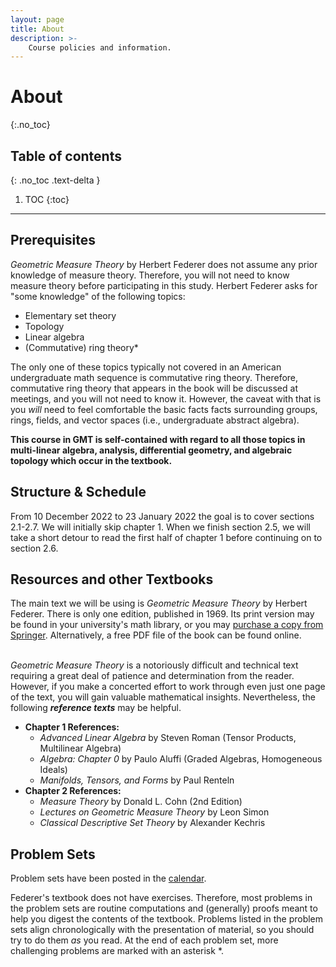 ```yaml
---
layout: page
title: About
description: >-
    Course policies and information.
---
```


# About
{:.no_toc}

## Table of contents
{: .no_toc .text-delta }

1. TOC
{:toc}

---

## Prerequisites

*Geometric Measure Theory* by Herbert Federer does not assume any prior knowledge of measure theory. Therefore, you will not need to know measure theory before participating in this study. Herbert Federer asks for "some knowledge" of the following topics:

- Elementary set theory
- Topology
- Linear algebra
- (Commutative) ring theory*

The only one of these topics typically not covered in an American undergraduate math sequence is commutative ring theory. Therefore, commutative ring theory that appears in the book will be discussed at meetings, and you will not need to know it. However, the caveat with that is you *will* need to feel comfortable the basic facts facts surrounding groups, rings, fields, and vector spaces (i.e., undergraduate abstract algebra).  

**This course in GMT is self-contained with regard to all those topics in multi-linear algebra, analysis, differential geometry, and algebraic topology which occur in the textbook.**

## Structure & Schedule
From 10 December 2022 to 23 January 2022 the goal is to cover sections 2.1-2.7. We will initially skip chapter 1. When we finish section 2.5, we will take a short detour to read the first half of chapter 1 before continuing on to section 2.6. 


## Resources and other Textbooks

The main text we will be using is _Geometric Measure Theory_ by Herbert Federer. There is only one edition, published in 1969. Its print version may be found in your university's math library, or you may [purchase a copy from Springer](https://link.springer.com/book/10.1007/978-3-642-62010-2). Alternatively, a free PDF file of the book can be found online.

\
_Geometric Measure Theory_ is a notoriously difficult and technical text requiring a great deal of patience and determination from the reader. However, if you make a concerted effort to work through even just one page of the text, you will gain valuable mathematical insights. Nevertheless, the following **_reference texts_** may be helpful.

- **Chapter 1 References:**
  - _Advanced Linear Algebra_ by Steven Roman (Tensor Products, Multilinear Algebra)
  - _Algebra: Chapter 0_ by Paulo Aluffi (Graded Algebras, Homogeneous Ideals)
  - _Manifolds, Tensors, and Forms_ by Paul Renteln
- **Chapter 2 References:**
  - _Measure Theory_ by Donald L. Cohn (2nd Edition)
  - _Lectures on Geometric Measure Theory_ by Leon Simon
  - _Classical Descriptive Set Theory_  by Alexander Kechris
## Problem Sets

Problem sets have been posted in the [calendar](calendar.md). 

Federer's textbook does not have exercises. Therefore, most problems in the problem sets are routine computations and (generally) proofs meant to help you digest the contents of the textbook. 
Problems listed in the problem sets align chronologically with the presentation of material, so you should try to do them _as_ you read. At the end of each problem set, more challenging problems are marked with 
an asterisk *.